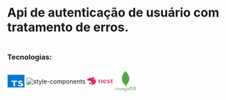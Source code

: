 # Api de autenticação de usuário com tratamento de erros.

<div style='display: inline-block'>
  <h3>Tecnologias:</h3>
  <img align='center' alt='typescript' height='30' width='40' src='https://raw.githubusercontent.com/devicons/devicon/master/icons/typescript/typescript-plain.svg' />
  <img align='center'alt='style-components' title='styled-components' height='50' width='70' src='https://ies.solutions/wordpress/wp-content/uploads/jwt.png' />
  <img align='center' alt='nestjs' height='60' width='60'             src='https://raw.githubusercontent.com/devicons/devicon/1119b9f84c0290e0f0b38982099a2bd027a48bf1/icons/nestjs/nestjs-plain-wordmark.svg' />
  <img align='center'alt='style-components' title='styled-components' height='50' width='50'                src='https://raw.githubusercontent.com/devicons/devicon/1119b9f84c0290e0f0b38982099a2bd027a48bf1/icons/mongodb/mongodb-plain-wordmark.svg' />
</div>

